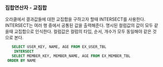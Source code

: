 ### 집합연산자 - 교집합

오라클에서 결과값들에 대한 교집합을 구하고자 할때 INTERSECT를 사용한다. INTERSECT는 여러 행 중에서 공통된 값을 출력해준다. 명시된 컬럼값의 값이 모두 같을때 교집합으로 인식한다. 컬럼값은 컬럼의  타입, 순서, 개수가 모두 동일해야 같은 것으로 본다.

```sql
   SELECT USER_KEY, NAME, AGE FROM EX_USER_TBL
    INTERSECT
   SELECT MEMBER_KEY, MEMBER_NAME, AGE FROM EX_MEMBER_TBL
 ORDER BY NAME
```


